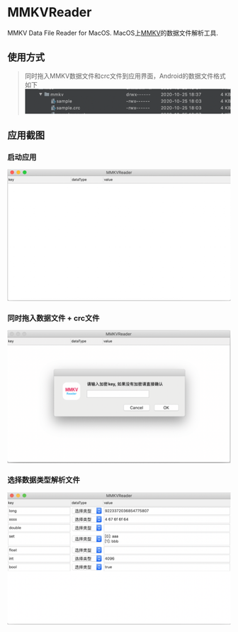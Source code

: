 # MMKVReader
MMKV Data File Reader for MacOS. MacOS上[MMKV](https://github.com/Tencent/MMKV/)的数据文件解析工具.

## 使用方式
> 同时拖入MMKV数据文件和crc文件到应用界面，Android的数据文件格式如下
![截图](screenshots/ss4.png)

## 应用截图

### 启动应用
![截图](screenshots/ss1.png)

### 同时拖入数据文件 + crc文件
![截图](screenshots/ss2.png)

### 选择数据类型解析文件
![截图](screenshots/ss3.png)